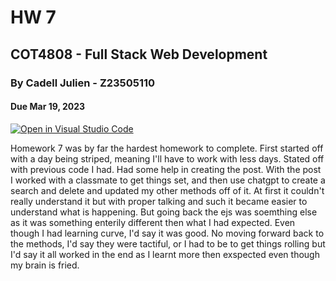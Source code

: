 # HW 7
## COT4808 - Full Stack Web Development
### By Cadell Julien - Z23505110
#### Due Mar 19, 2023

[![Open in Visual Studio Code](https://classroom.github.com/assets/open-in-vscode-c66648af7eb3fe8bc4f294546bfd86ef473780cde1dea487d3c4ff354943c9ae.svg)](https://classroom.github.com/online_ide?assignment_repo_id=10513118&assignment_repo_type=AssignmentRepo)

Homework 7 was by far the hardest homework to complete. First started off with a day being striped, meaning I'll have to work with less days. Stated off with previous code I had. Had some help in creating the post. With the post I worked with a classmate to get things set, and then use chatgpt to create a search and delete and updated my other methods off of it. At first it couldn't really understand it but with proper talking and such it became easier to understand what is happening. But going back the ejs was soemthing else as it was something enterily different then what I had expected. Even though I had learning curve, I'd say it was good. No moving forward back to the methods, I'd say they were tactiful, or I had to be to get things rolling but I'd say it all worked in the end as I learnt more then exspected even though my brain is fried. 